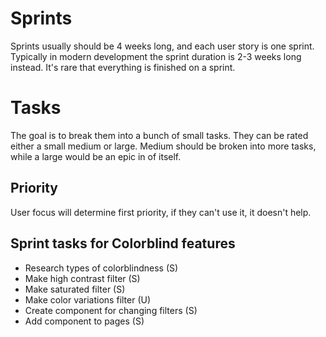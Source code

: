 # Sprints

Sprints usually should be 4 weeks long, and each user story is one sprint.
Typically in modern development the sprint duration is 2-3 weeks long instead.
It's rare that everything is finished on a sprint.

# Tasks

The goal is to break them into a bunch of small tasks. They can be rated either a small medium or large.
Medium should be broken into more tasks, while a large would be an epic in of itself.

## Priority

User focus will determine first priority, if they can't use it, it doesn't help.

## Sprint tasks for Colorblind features

* Research types of colorblindness (S)
* Make high contrast filter (S)
* Make saturated filter (S)
* Make color variations filter (U)
* Create component for changing filters (S)
* Add component to pages (S)


